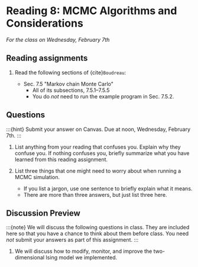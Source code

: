 # Reading 8: MCMC Algorithms and Considerations

*For the class on Wednesday, February 7th*

## Reading assignments

1. Read the following sections of {cite}`Boudreau`:

   - Sec. 7.5 "Markov chain Monte Carlo"
     - All of its subsections, 7.5.1–7.5.5
     - You do *not* need to run the example program in Sec. 7.5.2.

## Questions

:::{hint}
Submit your answer on Canvas. Due at noon, Wednesday, February 7th.
:::

1. List anything from your reading that confuses you. Explain why they confuse you.
   If nothing confuses you, briefly summarize what you have learned from this reading assignment.

2. List three things that one might need to worry about when running a MCMC simulation.
   - If you list a jargon, use one sentence to briefly explain what it means.
   - There are more than three answers, but just list three here.


## Discussion Preview

:::{note}
We will discuss the following questions in class. They are included here so that you have a chance to think about them before class.
You need _not_ submit your answers as part of this assignment.
:::

1. We will discuss how to modify, monitor, and improve the two-dimensional Ising model we implemented.

